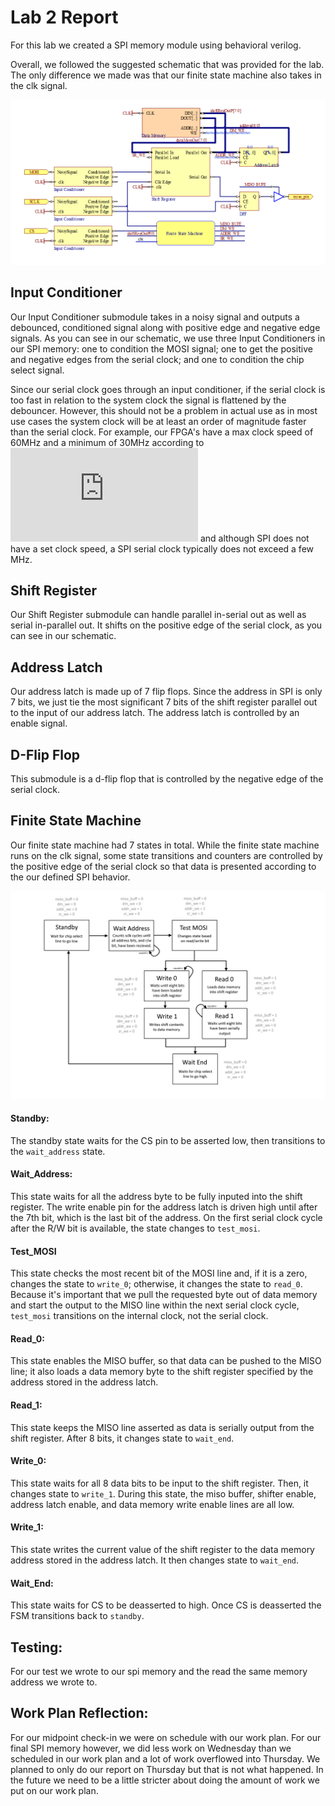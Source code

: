 # Lab 2 Report

For this lab we created a SPI memory module using behavioral verilog.

Overall, we followed the suggested schematic that was provided for the lab. The only difference we made was that our finite state machine also takes in the clk signal.

![Schematic](https://github.com/jeremycryan/ComputerArchitectureLabs/blob/master/Lab2/schematic.png)

## Input Conditioner
Our Input Conditioner submodule takes in a noisy signal and outputs a debounced, conditioned signal along with positive edge and negative edge signals. As you can see in our schematic, we use three Input Conditioners in our SPI memory: one to condition the MOSI signal; one to get the positive and negative edges from the serial clock; and one to condition the chip select signal.

Since our serial clock goes through an input conditioner, if the serial clock is too fast in relation to the system clock the signal is flattened by the debouncer. However, this should not be a problem in actual use as in most use cases the system clock will be at least an order of magnitude faster than the serial clock. For example, our FPGA's have a max clock speed of 60MHz and a minimum of 30MHz according to ![its data sheet](https://www.xilinx.com/support/documentation/data_sheets/ds187-XC7Z010-XC7Z020-Data-Sheet.pdf) and although SPI does not have a set clock speed, a SPI serial clock typically does not exceed a few MHz.

## Shift Register
Our Shift Register submodule can handle parallel in-serial out as well as serial in-parallel out. It shifts on the positive edge of the serial clock, as you can see in our schematic.

## Address Latch
Our address latch is made up of 7 flip flops. Since the address in SPI is only 7 bits, we just tie the most significant 7 bits of the shift register parallel out to the input of our address latch. The address latch is controlled by an enable signal.

## D-Flip Flop
This submodule is a d-flip flop that is controlled by the negative edge of the serial clock.

## Finite State Machine
Our finite state machine had 7 states in total. While the finite state machine runs on the clk signal, some state transitions and counters are controlled by the positive edge of the serial clock so that data is presented according to the our defined SPI behavior.

![Block diagram](https://github.com/jeremycryan/ComputerArchitectureLabs/blob/master/Lab2/FSM_diagram.png)

#### Standby: 
The standby state waits for the CS pin to be asserted low, then transitions to the `wait_address` state.
#### Wait_Address: 
This state waits for all the address byte to be fully inputed into the shift register. The write enable pin for the address latch is driven high until after the 7th bit, which is the last bit of the address. On the first serial clock cycle after the R/W bit is available, the state changes to `test_mosi`.
#### Test_MOSI
This state checks the most recent bit of the MOSI line and, if it is a zero, changes the state to `write_0`; otherwise, it changes the state to `read_0`. Because it's important that we pull the requested byte out of data memory and start the output to the MISO line within the next serial clock cycle, `test_mosi` transitions on the internal clock, not the serial clock.
#### Read_0: 
This state enables the MISO buffer, so that data can be pushed to the MISO line; it also loads a data memory byte to the shift register specified by the address stored in the address latch.
#### Read_1:
This state keeps the MISO line asserted as data is serially output from the shift register. After 8 bits, it changes state to `wait_end`.
#### Write_0: 
This state waits for all 8 data bits to be input to the shift register. Then, it changes state to `write_1`. During this state, the miso buffer, shifter enable, address latch enable, and data memory write enable lines are all low.
#### Write_1:
This state writes the current value of the shift register to the data memory address stored in the address latch. It then changes state to `wait_end`.
#### Wait_End: 
This state waits for CS to be deasserted to high. Once CS is deasserted the FSM transitions back to `standby`.

## Testing:
For our test we wrote to our spi memory and the read the same memory address we wrote to.

## Work Plan Reflection:
For our midpoint check-in we were on schedule with our work plan. For our final SPI memory however, we did less work on Wednesday than we scheduled in our work plan and a lot of work overflowed into Thursday. We planned to only do our report on Thursday but that is not what happened. In the future we need to be a little stricter about doing the amount of work we put on our work plan.
